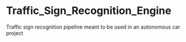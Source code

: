 # Traffic_Sign_Recognition_Engine
Traffic sign recognition pipeline meant to be used in an autonomous car project
